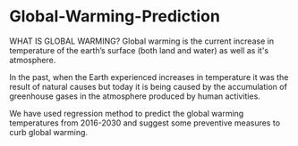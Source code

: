 # Global-Warming-Prediction
WHAT IS GLOBAL WARMING?
Global warming is the current increase in temperature of the earth’s surface (both land and water) as well as it's atmosphere.

In the past, when the Earth experienced increases in temperature it was the result of natural causes but today it is being caused by the accumulation of greenhouse gases in the atmosphere produced by human activities.

We have used regression method to predict the global warming temperatures from 2016-2030 and suggest some preventive measures to curb global warming.
